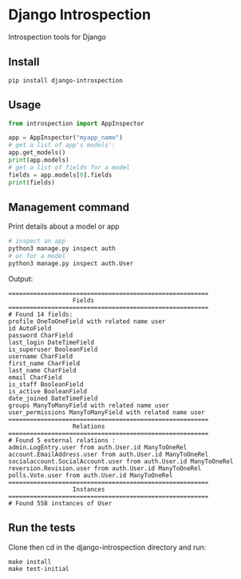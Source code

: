 # Django Introspection

Introspection tools for Django

## Install

`pip install django-introspection`

## Usage

   ```python
   from introspection import AppInspector
   
   app = AppInspector("myapp_name")
   # get a list of app's models':
   app.get_models()
   print(app.models)
   # get a list of fields for a model
   fields = app.models[0].fields
   print(fields)
   ```

## Management command

Print details about a model or app

   ```python
   # inspect an app
   python3 manage.py inspect auth
   # or for a model
   python3 manage.py inspect auth.User
   ```
   
Output:

   ```
========================================================
                     Fields
========================================================
# Found 14 fields: 
profile OneToOneField with related name user 
id AutoField 
password CharField 
last_login DateTimeField 
is_superuser BooleanField 
username CharField 
first_name CharField 
last_name CharField 
email CharField 
is_staff BooleanField 
is_active BooleanField 
date_joined DateTimeField 
groups ManyToManyField with related name user 
user_permissions ManyToManyField with related name user 
========================================================
                     Relations
========================================================
# Found 5 external relations : 
admin.LogEntry.user from auth.User.id ManyToOneRel  
account.EmailAddress.user from auth.User.id ManyToOneRel  
socialaccount.SocialAccount.user from auth.User.id ManyToOneRel  
reversion.Revision.user from auth.User.id ManyToOneRel  
polls.Vote.user from auth.User.id ManyToOneRel  
========================================================
                     Instances
========================================================
# Found 558 instances of User
   ```

## Run the tests

Clone then cd in the django-introspection directory and run:

```
make install
make test-initial
```
